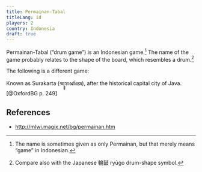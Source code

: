 ```yaml
---
title: Permainan-Tabal
titleLang: id
players: 2
country: Indonesia
draft: true
---
```


<span lang="id" class="aka noun">Permainan-Tabal</span> (“drum game”) is an Indonesian game.[^fn0] The name of the game probably relates to the shape of the board, which resembles a drum.[^fn1]

[^fn0]: The name is sometimes given as only <span lang="id" class="aka noun">Permainan</span>, but that merely means “game” in Indonesian.

[^fn1]: Compare also with the Japanese <span lang="ja">輪鼓</span> <span lang="ja-Latn">ryūgo</span> drum-shape symbol.


The following is a different game:

Known as <span lang="jav-Latn" class="aka noun">Surakarta</span> (<span lang="jav" class="aka noun">ꦯꦸꦫꦏꦂꦠ</span>), after the historical capital city of Java.[@OxfordBG p. 249]

## References

* http://mlwi.magix.net/bg/permainan.htm
